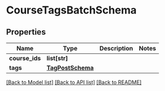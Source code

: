 # CourseTagsBatchSchema

## Properties
Name | Type | Description | Notes
------------ | ------------- | ------------- | -------------
**course_ids** | **list[str]** |  | 
**tags** | [**TagPostSchema**](TagPostSchema.md) |  | 

[[Back to Model list]](../README.md#documentation-for-models) [[Back to API list]](../README.md#documentation-for-api-endpoints) [[Back to README]](../README.md)


